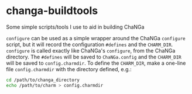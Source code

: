# changa-buildtools
Some simple scripts/tools I use to aid in building ChaNGa

`configure` can be used as a simple wrapper around the ChaNGa `configure` script, but it will record the configuration `#defines` and the `CHARM_DIR`.  `configure` is called exactly like ChaNGa's `configure`, from the ChaNGa directory.  The `#defines` will be saved to `ChaNGa.config` and the `CHARM_DIR` will be saved to `config.charmdir`.  To define the `CHARM_DIR`, make a one-line file `config.charmdir` with the directory defined, e.g.:

```bash
cd /path/to/changa_directory
echo /path/to/charm > config.charmdir
```

